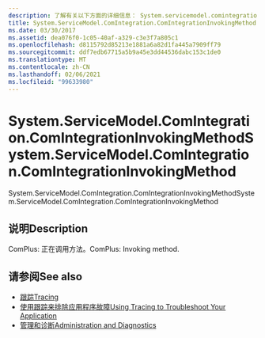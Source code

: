 ```yaml
---
description: 了解有关以下方面的详细信息： System.servicemodel.comintegration。 ComIntegrationInvokingMethod
title: System.ServiceModel.ComIntegration.ComIntegrationInvokingMethod
ms.date: 03/30/2017
ms.assetid: dea076f0-1c05-40af-a329-c3e3f7a805c1
ms.openlocfilehash: d8115792d85213e1881a6a82d1fa445a7909ff79
ms.sourcegitcommit: ddf7edb67715a5b9a45e3dd44536dabc153c1de0
ms.translationtype: MT
ms.contentlocale: zh-CN
ms.lasthandoff: 02/06/2021
ms.locfileid: "99633980"
---
```

# <a name="systemservicemodelcomintegrationcomintegrationinvokingmethod"></a><span data-ttu-id="9da43-103">System.ServiceModel.ComIntegration.ComIntegrationInvokingMethod</span><span class="sxs-lookup"><span data-stu-id="9da43-103">System.ServiceModel.ComIntegration.ComIntegrationInvokingMethod</span></span>

<span data-ttu-id="9da43-104">System.ServiceModel.ComIntegration.ComIntegrationInvokingMethod</span><span class="sxs-lookup"><span data-stu-id="9da43-104">System.ServiceModel.ComIntegration.ComIntegrationInvokingMethod</span></span>  
  
## <a name="description"></a><span data-ttu-id="9da43-105">说明</span><span class="sxs-lookup"><span data-stu-id="9da43-105">Description</span></span>  

 <span data-ttu-id="9da43-106">ComPlus: 正在调用方法。</span><span class="sxs-lookup"><span data-stu-id="9da43-106">ComPlus: Invoking method.</span></span>  
  
## <a name="see-also"></a><span data-ttu-id="9da43-107">请参阅</span><span class="sxs-lookup"><span data-stu-id="9da43-107">See also</span></span>

- [<span data-ttu-id="9da43-108">跟踪</span><span class="sxs-lookup"><span data-stu-id="9da43-108">Tracing</span></span>](index.md)
- [<span data-ttu-id="9da43-109">使用跟踪来排除应用程序故障</span><span class="sxs-lookup"><span data-stu-id="9da43-109">Using Tracing to Troubleshoot Your Application</span></span>](using-tracing-to-troubleshoot-your-application.md)
- [<span data-ttu-id="9da43-110">管理和诊断</span><span class="sxs-lookup"><span data-stu-id="9da43-110">Administration and Diagnostics</span></span>](../index.md)
